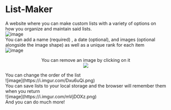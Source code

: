 # List-Maker
A website where you can make custom lists with a variety of options on how you organize and maintain said lists.<br />
![image](https://i.imgur.com/jPuwwFE.png)<br />
You can add a name (required) , a date (optional), and images (optional alongside the image shape) as well as a unique rank for each item<br />
![image](https://i.imgur.com/eqHjbIe.png)<br />
<p align="center">
You can remove an image by clicking on it<br />
<img src="https://i.imgur.com/01GnpKx.png" /><br />
</p>
You can change the order of the list<br />
![image](https://i.imgur.com/Dxu6uQi.png)<br />
You can save lists to your local storage and the browser will remember them when you return<br />
![image](https://i.imgur.com/mVjDOXz.png)<br />
And you can do much more!
